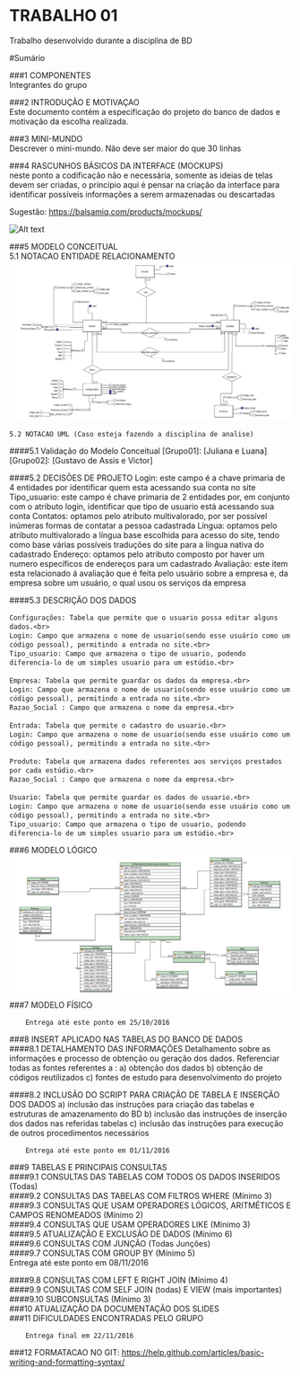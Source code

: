 # TRABALHO 01
Trabalho desenvolvido durante a disciplina de BD

#Sumário

###1	COMPONENTES<br>
Integrantes do grupo<br>

###2	INTRODUÇÃO E MOTIVAÇAO<br>
Este documento contém a especificação do projeto do banco de dados <nome do projeto> e motivação da escolha realizada. <br>

###3	MINI-MUNDO<br>
Descrever o mini-mundo. Não deve ser maior do que 30 linhas <br>

###4	RASCUNHOS BÁSICOS DA INTERFACE (MOCKUPS)<br>
neste ponto a codificação não e necessária, somente as ideias de telas devem ser criadas, o princípio aqui é pensar na criação da interface para identificar possíveis informações a serem armazenadas ou descartadas <br>

Sugestão: https://balsamiq.com/products/mockups/<br>

![Alt text](https://github.com/discipbd1/trab01/blob/master/balsamiq.png?raw=true "Title")


###5	MODELO CONCEITUAL<br>
    5.1 NOTACAO ENTIDADE RELACIONAMENTO
![Alt text](https://github.com/fotoifes/Trabalho01/blob/master/Modelo.png?raw=true "Modelo Conceitual")
    
    5.2 NOTACAO UML (Caso esteja fazendo a disciplina de analise)

####5.1 Validação do Modelo Conceitual
    [Grupo01]: [Juliana e Luana]
    [Grupo02]: [Gustavo de Assis e Victor]

####5.2 DECISÕES DE PROJETO
    Login: este campo é a chave primaria de 4 entidades por identificar quem esta acessando sua conta no site
    Tipo_usuario: este campo é chave primaria de 2 entidades por, em conjunto com o atributo login, identificar que tipo de usuario está     acessando sua conta
    Contatos: optamos pelo atributo multivalorado, por ser possível inúmeras formas de contatar a pessoa cadastrada
    Língua: optamos pelo atributo multivalorado a língua base escolhida para acesso do site, tendo como base várias possíveis traduções     do site para a língua nativa do cadastrado
    Endereço: optamos pelo atributo composto por haver um numero específicos de endereços para um cadastrado
    Avaliação: este item esta relacionado á avaliação que é feita pelo usuário sobre a empresa e, da empresa sobre um usuário, o qual       usou os serviços da empresa


####5.3 DESCRIÇÃO DOS DADOS 
    
    Configurações: Tabela que permite que o usuario possa editar alguns dados.<br>
    Login: Campo que armazena o nome de usuario(sendo esse usuário como um código pessoal), permitindo a entrada no site.<br>
    Tipo_usuario: Campo que armazena o tipo de usuario, podendo diferencia-lo de um simples usuario para um estúdio.<br>
    
    Empresa: Tabela que permite guardar os dados da empresa.<br>
    Login: Campo que armazena o nome de usuario(sendo esse usuário como um código pessoal), permitindo a entrada no site.<br>
    Razao_Social : Campo que armazena o nome da empresa.<br>
    
    Entrada: Tabela que permite o cadastro do usuario.<br>
    Login: Campo que armazena o nome de usuario(sendo esse usuário como um código pessoal), permitindo a entrada no site.<br>
    
    Produto: Tabela que armazena dados referentes aos serviços prestados por cada estúdio.<br>
    Razao_Social : Campo que armazena o nome da empresa.<br>
    
    Usuario: Tabela que permite guardar os dados do usuario.<br>
    Login: Campo que armazena o nome de usuario(sendo esse usuário como um código pessoal), permitindo a entrada no site.<br>
    Tipo_usuario: Campo que armazena o tipo de usuario, podendo diferencia-lo de um simples usuario para um estúdio.<br>
    

###6	MODELO LÓGICO<br>
![Alt text](https://github.com/fotoifes/Trabalho01/blob/master/modelo%20logico.png?raw=true "Modelo Conceitual")
###7	MODELO FÍSICO<br>

        Entrega até este ponto em 25/10/2016
        
        
###8	INSERT APLICADO NAS TABELAS DO BANCO DE DADOS<br>
####8.1 DETALHAMENTO DAS INFORMAÇÕES
        Detalhamento sobre as informações e processo de obtenção ou geração dos dados.
        Referenciar todas as fontes referentes a :
        a) obtenção dos dados
        b) obtenção de códigos reutilizados
        c) fontes de estudo para desenvolvimento do projeto
        
####8.2 INCLUSÃO DO SCRIPT PARA CRIAÇÃO DE TABELA E INSERÇÃO DOS DADOS
        a) inclusão das instruções para criação das tabelas e estruturas de amazenamento do BD
        b) inclusão das instruções de inserção dos dados nas referidas tabelas
        c) inclusão das instruções para execução de outros procedimentos necessários


        Entrega até este ponto em 01/11/2016
        
###9	TABELAS E PRINCIPAIS CONSULTAS<br>
####9.1	CONSULTAS DAS TABELAS COM TODOS OS DADOS INSERIDOS (Todas) <br>
####9.2	CONSULTAS DAS TABELAS COM FILTROS WHERE (Mínimo 3) <br>
####9.3	CONSULTAS QUE USAM OPERADORES LÓGICOS, ARITMÉTICOS E CAMPOS RENOMEADOS (Mínimo 2)<br>
####9.4	CONSULTAS QUE USAM OPERADORES LIKE (Mínimo 3)  <br>
####9.5	ATUALIZAÇÃO E EXCLUSÃO DE DADOS (Mínimo 6)<br>
####9.6	CONSULTAS COM JUNÇÃO (Todas Junções)<br>
####9.7	CONSULTAS COM GROUP BY (Mínimo 5)<br>
        Entrega até este ponto em 08/11/2016
        
####9.8	CONSULTAS COM LEFT E RIGHT JOIN (Mínimo 4) <br>
####9.9	CONSULTAS COM SELF JOIN (todas) E VIEW (mais importantes) <br>
####9.10	SUBCONSULTAS (Mínimo 3) <br>
###10	ATUALIZAÇÃO DA DOCUMENTAÇÃO DOS SLIDES<br>
###11	DIFICULDADES ENCONTRADAS PELO GRUPO<br>

        Entrega final em 22/11/2016
###12  FORMATACAO NO GIT: https://help.github.com/articles/basic-writing-and-formatting-syntax/




